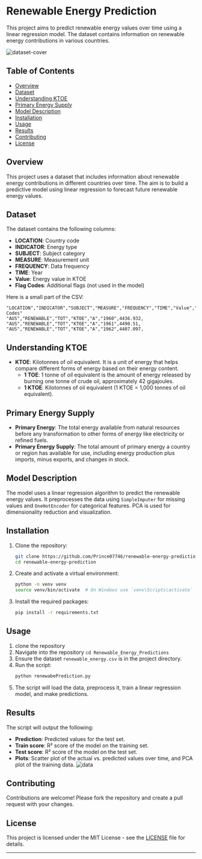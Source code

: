 # Renewable Energy Prediction

This project aims to predict renewable energy values over time using a linear regression model. The dataset contains information on renewable energy contributions in various countries.

![dataset-cover](https://github.com/user-attachments/assets/da2ec3bb-4e0c-487f-968d-b64885262f20)

## Table of Contents
- [Overview](#overview)
- [Dataset](#dataset)
- [Understanding KTOE](#understanding-ktoe)
- [Primary Energy Supply](#primary-energy-supply)
- [Model Description](#model-description)
- [Installation](#installation)
- [Usage](#usage)
- [Results](#results)
- [Contributing](#contributing)
- [License](#license)

## Overview
This project uses a dataset that includes information about renewable energy contributions in different countries over time. The aim is to build a predictive model using linear regression to forecast future renewable energy values.

## Dataset
The dataset contains the following columns:
- **LOCATION**: Country code
- **INDICATOR**: Energy type
- **SUBJECT**: Subject category
- **MEASURE**: Measurement unit
- **FREQUENCY**: Data frequency
- **TIME**: Year
- **Value**: Energy value in KTOE
- **Flag Codes**: Additional flags (not used in the model)

Here is a small part of the CSV:
```plaintext
"LOCATION","INDICATOR","SUBJECT","MEASURE","FREQUENCY","TIME","Value","Flag Codes"
"AUS","RENEWABLE","TOT","KTOE","A","1960",4436.932,
"AUS","RENEWABLE","TOT","KTOE","A","1961",4490.51,
"AUS","RENEWABLE","TOT","KTOE","A","1962",4407.097,
```

## Understanding KTOE
- **KTOE**: Kilotonnes of oil equivalent. It is a unit of energy that helps compare different forms of energy based on their energy content.
  - **1 TOE**: 1 tonne of oil equivalent is the amount of energy released by burning one tonne of crude oil, approximately 42 gigajoules.
  - **1 KTOE**: Kilotonnes of oil equivalent (1 KTOE = 1,000 tonnes of oil equivalent).

## Primary Energy Supply
- **Primary Energy**: The total energy available from natural resources before any transformation to other forms of energy like electricity or refined fuels.
- **Primary Energy Supply**: The total amount of primary energy a country or region has available for use, including energy production plus imports, minus exports, and changes in stock.

## Model Description
The model uses a linear regression algorithm to predict the renewable energy values. It preprocesses the data using `SimpleImputer` for missing values and `OneHotEncoder` for categorical features. PCA is used for dimensionality reduction and visualization.

## Installation
1. Clone the repository:
   ```sh
   git clone https://github.com/Prince07746/renewable-energy-prediction.git
   cd renewable-energy-prediction
   ```
2. Create and activate a virtual environment:
   ```sh
   python -m venv venv
   source venv/bin/activate  # On Windows use `venv\Scripts\activate`
   ```
3. Install the required packages:
   ```sh
   pip install -r requirements.txt
   ```

## Usage
1. clone the repository
2. Navigate into the repository `cd Renewable_Energy_Predictions`
3. Ensure the dataset `renewable_energy.csv` is in the project directory.
4. Run the script:
   ```sh
   python renewabePrediction.py
   ```
5. The script will load the data, preprocess it, train a linear regression model, and make predictions.

## Results
The script will output the following:
- **Prediction**: Predicted values for the test set.
- **Train score**: R² score of the model on the training set.
- **Test score**: R² score of the model on the test set.
- **Plots**: Scatter plot of the actual vs. predicted values over time, and PCA plot of the training data.
![data](https://github.com/user-attachments/assets/d1d82cf7-f707-4f1e-9344-b9130d0c81a2)


## Contributing
Contributions are welcome! Please fork the repository and create a pull request with your changes.

## License
This project is licensed under the MIT License - see the [LICENSE](LICENSE) file for details.

---

